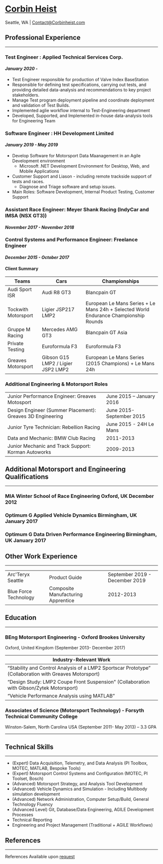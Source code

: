 # [Corbin Heist](http://corbinheist.com/)

Seattle, WA | [Contact@Corbinheist.com](mailto:contact@corbinheist.com)

## Professional Experience

---

### Test Engineer : Applied Technical Services Corp.

#### *January 2020 -*

* Test Engineer responsible for production of Valve Index BaseStation
* Responsible for defining test specifications, carrying out tests, and providing detailed data-analysis and recommendations to key project stakeholders.
* Manage Test program deployment pipeline and coordinate deployment and validation of Test Builds.
* Implemented aglie workflow internal to Test-Engineering department
* Developed, Supported, and Implemented in-house data-analysis tools for Engineering Team

### Software Engineer : HH Development Limited

#### *January 2019 - May 2019*

* Develop Software for Motorsport Data Maanagement in an Agile Development environment
  * Microsoft .NET Development Environment for Desktop, Web, and Mobile Applications
* Customer Support and Liason - including remote trackside support of tests and races.
  * Diagnose and Triage software and setup issues.
* Main Roles: Software Development, Internal Product Testing, Customer Support

### Assistant Race Engineer: Meyer Shank Racing (IndyCar and IMSA (NSX GT3))

#### *November 2017 - November 2018*

### Control Systems and Performance Engineer: Freelance Engineer

#### *December 2015 - October 2017*

#### Client Summary

| Teams| Cars| Championships|
|----------|-----|-|
| Audi Sport ISR | Audi R8 GT3 | Blancpain GT |
| Tockwith Motorsport | Ligier JSP217 LMP2 | European Le Mans Series + Le Mans 24h + Selected World Endurance Championship Rounds |
| Gruppe M Racing | Mercedes AMG GT3 | Blancpain GT Asia |
| Private Testing | Euroformula F3 | Euroformula F3|
| Greaves Motorsport | Gibson G15 LMP2 / Ligier JSP2 LMP2 | European Le Mans Series (2015 Champions) + Le Mans 24h  |

### Additional Engineering & Motorsport Roles

| | |
|------------------------------------------------|----------------------------|
| Junior Performance Engineer: Greaves Motosport | June 2015 – January 2016 |
| Design Engineer (Summer Placement): Greaves 3D Engineering  | June 2015- September 2015 |
| Junior Tyre Technician: Rebellion Racing | June 2015 - 24H Le Mans |
| Data and Mechanic: BMW Club Racing | 2011-2013 |
| Junior Mechanic and Track Support: Korman Autoworks | 2009-2013 |

## Additional Motorsport and Engineering Qualifications

---

### MIA Winter School of Race Engineering Oxford, UK December 2012

### Optimum G Applied Vehicle Dynamics Birmingham, UK January 2017

### Optimum G Data Driven Performance Engineering Birmingham, UK January 2017

## Other Work Experience

---

| | | |
|-|-|-|
| Arc'Teryx Seattle |  Product Guide | September 2019 - December 2019|
| Blue Force Technology | Composite Manufacturing Apprentice| 2012-2013|

## Education

---

### BEng Motorsport Engineering - Oxford Brookes University

Oxford, United Kingdom (September 2013- December 2017)

| Industry-Relevant Work |
|-|
| “Stability and Control Analysis of a LMP2 Sportscar Prototype” (Collaboration with Greaves Motorsport) |
| “Design Study: LMP2 Coupe Front Suspension" (Collaboration with Gibson/Zytek Motorsport)|
| “Vehicle Performance Analysis using MATLAB” |

### Associates of Science (Motorsport Technology) - Forsyth Technical Community College

Winston-Salem, North Carolina USA (September 2011- May 2013) – 3.3 GPA

---

## Technical Skills

---

* (Expert) Data Acquisition, Telemetry, and Data Analysis (PI Toolbox, MOTEC, MATLAB, Bespoke Tools)
* (Expert) Motorsport Control Systems and Configuration (MOTEC, PI Toolset, Bosch)
* (Advanced) Motorsport Strategy, and Analysis Tool Development
* (Advanced) Vehicle Dynamics and Simulation - Including Multibody simulation development
* (Advanced) Network Administration, Computer Setup/Build, General Technology Fluency
* (Advanced Level) Git, Database/Data Engineering, AGILE Development Processes
* Technical Reporting
* Engineering and Project Management (Traditional + AGILE Workflows)

## References

---

References Available upon [request](mailto:contact@corbinheist.com)
